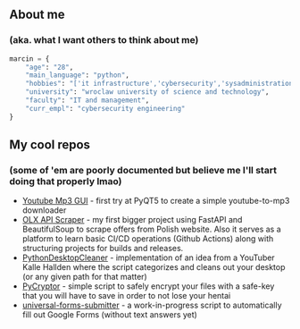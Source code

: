 ## About me
### (aka. what I want others to think about me)
```python
marcin = {
	"age": "28",
	"main_language": "python",
	"hobbies": "['it infrastructure','cybersecurity','sysadministration','siem','edr','virtualization','proxmox']",
	"university": "wroclaw university of science and technology",
	"faculty": "IT and management",
	"curr_empl": "cybersecurity engineering"
}
```
## My cool repos
### (some of 'em are poorly documented but believe me I'll start doing that properly lmao)
 - [Youtube Mp3 GUI](https://github.com/dixone23/python-youtube-mp3) - first try at PyQT5 to create a simple youtube-to-mp3 downloader
 - [OLX API Scraper](https://github.com/dixone23/olx-api-scraper) - my first bigger project using FastAPI and BeautifulSoup to scrape offers from Polish website. Also it serves as a platform to learn basic CI/CD operations (Github Actions) along with structuring projects for builds and releases.
 - [PythonDesktopCleaner](https://github.com/dixone23/PythonDesktopCleaner) - implementation of an idea from a YouTuber Kalle Hallden where the script categorizes and cleans out your desktop (or any given path for that matter)
 - [PyCryptor](https://github.com/dixone23/PyCryptor) - simple script to safely encrypt your files with a safe-key that you will have to save in order to not lose your hentai
 - [universal-forms-submitter](https://github.com/dixone23/universal-forms-submitter) - a work-in-progress script to automatically fill out Google Forms (without text answers yet)
